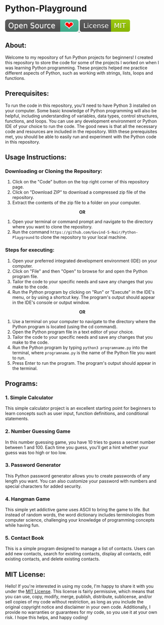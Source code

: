 # Python-Playground
<div align="left">
   <a href="https://opensource.org/osd">
      <img src="https://github.com/Govind-S-Nair/Govind-S-Nair/blob/main/Badges/open-source.svg" alt="open-source"/>
   </a>
   <a href="https://opensource.org/license/mit/">
      <img src="https://github.com/Govind-S-Nair/Govind-S-Nair/blob/main/Badges/License-MIT-green.svg" alt="open-source"/>
   </a>
</div>

## About:
Welcome to my repository of fun Python projects for beginners! I created this repository to store the code for some of the projects I worked on when I was learning Python programming. These projects helped me practice different aspects of Python, such as working with strings, lists, loops and functions.

## Prerequisites:
To run the code in this repository, you'll need to have Python 3 installed on your computer. Some basic knowledge of Python programming will also be helpful, including understanding of variables, data types, control structures, functions, and loops. You can use any development environment or Python IDE of your choice to run the code. The good news is that all the necessary code and resources are included in the repository. With these prerequisites met, you should be able to easily run and experiment with the Python code in this repository.

## Usage Instructions:

### Downloading or Cloning the Repository:
1. Click on the "Code" button on the top right corner of this repository page.
2. Click on "Download ZIP" to download a compressed zip file of the repository.
3. Extract the contents of the zip file to a folder on your computer.

<p align="center"><b> OR </b></p>

1. Open your terminal or command prompt and navigate to the directory where you want to clone the repository.
2. Run the command `https://github.com/Govind-S-Nair/Python-Playground` to clone the repository to your local machine.

### Steps for executing:
1. Open your preferred integrated development environment (IDE) on your computer.
2. Click on "File" and then "Open" to browse for and open the Python program file.
3. Tailor the code to your specific needs and save any changes that you make to the code.
4. Run the Python program by clicking on "Run" or "Execute" in the IDE's menu, or by using a shortcut key. The program's output should appear in the IDE's console or output window.

<p align="center"><b> OR </b></p>

1. Use a terminal on your computer to navigate to the directory where the Python program is located (using the cd command).
2. Open the Python program file in a text editor of your choice.
3. Tailor the code to your specific needs and save any changes that you make to the code.
4. Run the Python program by typing `python3 programname.py` into the terminal, where `programname.py` is the name of the Python file you want to run.
5. Press Enter to run the program. The program's output should appear in the terminal. 

## Programs:
### 1. Simple Calculator
This simple calculator project is an excellent starting point for beginners to learn concepts such as user input, function definitions, and conditional statements. 
### 2. Number Guessing Game
In this number guessing game, you have 10 tries to guess a secret number between 1 and 100. Each time you guess, you'll get a hint whether your guess was too high or too low.
### 3. Password Generator
This Python password generator allows you to create passwords of any length you want. You can also customize your password with numbers and special characters for added security.
### 4. Hangman Game
This simple yet addictive game uses ASCII to bring the game to life. But instead of random words, the word dictionary includes terminologies from computer science, challenging your knowledge of programming concepts while having fun.
### 5. Contact Book
This is a simple program designed to manage a list of contacts. Users can add new contacts, search for existing contacts, display all contacts, edit existing contacts, and delete existing contacts.

## MIT License: 
Hello! If you're interested in using my code, I'm happy to share it with you under the <a href="https://opensource.org/license/mit/">MIT License</a>. This license is fairly permissive, which means that you can use, copy, modify, merge, publish, distribute, sublicense, and/or sell copies of my code without restriction, as long as you include the original copyright notice and disclaimer in your own code. Additionally, I provide no warranties or guarantees for my code, so you use it at your own risk. I hope this helps, and happy coding!

